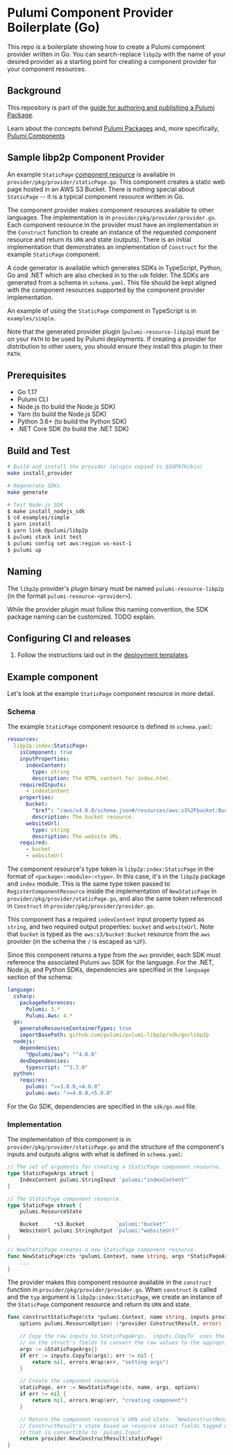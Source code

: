 # Pulumi Component Provider Boilerplate (Go)

This repo is a boilerplate showing how to create a Pulumi component provider written in Go. You can search-replace `libp2p` with the name of your desired provider as a starting point for creating a component provider for your component resources.

## Background
This repository is part of the [guide for authoring and publishing a Pulumi Package](https://www.pulumi.com/docs/guides/pulumi-packages/how-to-author).

Learn about the concepts behind [Pulumi Packages](https://www.pulumi.com/docs/guides/pulumi-packages/#pulumi-packages) and, more specifically, [Pulumi Components](https://www.pulumi.com/docs/intro/concepts/resources/components/)

## Sample libp2p Component Provider

An example `StaticPage` [component resource](https://www.pulumi.com/docs/intro/concepts/resources/#components) is available in `provider/pkg/provider/staticPage.go`. This component creates a static web page hosted in an AWS S3 Bucket. There is nothing special about `StaticPage` -- it is a typical component resource written in Go.

The component provider makes component resources available to other languages. The implementation is in `provider/pkg/provider/provider.go`. Each component resource in the provider must have an implementation in the `Construct` function to create an instance of the requested component resource and return its `URN` and state (outputs). There is an initial implementation that demonstrates an implementation of `Construct` for the example `StaticPage` component.

A code generator is available which generates SDKs in TypeScript, Python, Go and .NET which are also checked in to the `sdk` folder. The SDKs are generated from a schema in `schema.yaml`. This file should be kept aligned with the component resources supported by the component provider implementation.

An example of using the `StaticPage` component in TypeScript is in `examples/simple`.

Note that the generated provider plugin (`pulumi-resource-libp2p`) must be on your `PATH` to be used by Pulumi deployments. If creating a provider for distribution to other users, you should ensure they install this plugin to their `PATH`.

## Prerequisites

- Go 1.17
- Pulumi CLI
- Node.js (to build the Node.js SDK)
- Yarn (to build the Node.js SDK)
- Python 3.6+ (to build the Python SDK)
- .NET Core SDK (to build the .NET SDK)

## Build and Test

```bash
# Build and install the provider (plugin copied to $GOPATH/bin)
make install_provider

# Regenerate SDKs
make generate

# Test Node.js SDK
$ make install_nodejs_sdk
$ cd examples/simple
$ yarn install
$ yarn link @pulumi/libp2p
$ pulumi stack init test
$ pulumi config set aws:region us-east-1
$ pulumi up
```

## Naming

The `libp2p` provider's plugin binary must be named `pulumi-resource-libp2p` (in the format `pulumi-resource-<provider>`).

While the provider plugin must follow this naming convention, the SDK package naming can be customized. TODO explain.

## Configuring CI and releases

1. Follow the instructions laid out in the [deployment templates](./deployment-templates/README-DEPLOYMENT.md).

## Example component

Let's look at the example `StaticPage` component resource in more detail.

### Schema

The example `StaticPage` component resource is defined in `schema.yaml`:

```yaml
resources:
  libp2p:index:StaticPage:
    isComponent: true
    inputProperties:
      indexContent:
        type: string
        description: The HTML content for index.html.
    requiredInputs:
      - indexContent
    properties:
      bucket:
        "$ref": "/aws/v4.0.0/schema.json#/resources/aws:s3%2Fbucket:Bucket"
        description: The bucket resource.
      websiteUrl:
        type: string
        description: The website URL.
    required:
      - bucket
      - websiteUrl
```

The component resource's type token is `libp2p:index:StaticPage` in the format of `<package>:<module>:<type>`. In this case, it's in the `libp2p` package and `index` module. This is the same type token passed to `RegisterComponentResource` inside the implementation of `NewStaticPage` in `provider/pkg/provider/staticPage.go`, and also the same token referenced in `Construct` in `provider/pkg/provider/provider.go`.

This component has a required `indexContent` input property typed as `string`, and two required output properties: `bucket` and `websiteUrl`. Note that `bucket` is typed as the `aws:s3/bucket:Bucket` resource from the `aws` provider (in the schema the `/` is escaped as `%2F`).

Since this component returns a type from the `aws` provider, each SDK must reference the associated Pulumi `aws` SDK for the language. For the .NET, Node.js, and Python SDKs, dependencies are specified in the `language` section of the schema:

```yaml
language:
  csharp:
    packageReferences:
      Pulumi: 3.*
      Pulumi.Aws: 4.*
  go:
    generateResourceContainerTypes: true
    importBasePath: github.com/pulumi/pulumi-libp2p/sdk/go/libp2p
  nodejs:
    dependencies:
      "@pulumi/aws": "^4.0.0"
    devDependencies:
      typescript: "^3.7.0"
  python:
    requires:
      pulumi: ">=3.0.0,<4.0.0"
      pulumi-aws: ">=4.0.0,<5.0.0"
```

For the Go SDK, dependencies are specified in the `sdk/go.mod` file.

### Implementation

The implementation of this component is in `provider/pkg/provider/staticPage.go` and the structure of the component's inputs and outputs aligns with what is defined in `schema.yaml`:

```go
// The set of arguments for creating a StaticPage component resource.
type StaticPageArgs struct {
    IndexContent pulumi.StringInput `pulumi:"indexContent"`
}

// The StaticPage component resource.
type StaticPage struct {
    pulumi.ResourceState

    Bucket     *s3.Bucket          `pulumi:"bucket"`
    WebsiteUrl pulumi.StringOutput `pulumi:"websiteUrl"`
}

// NewStaticPage creates a new StaticPage component resource.
func NewStaticPage(ctx *pulumi.Context, name string, args *StaticPageArgs, opts ...pulumi.ResourceOption) (*StaticPage, error) {
    ...
}
```

The provider makes this component resource available in the `construct` function in `provider/pkg/provider/provider.go`. When `construct` is called and the `typ` argument is `libp2p:index:StaticPage`, we create an instance of the `StaticPage` component resource and return its `URN` and state.

```go
func constructStaticPage(ctx *pulumi.Context, name string, inputs provider.ConstructInputs,
    options pulumi.ResourceOption) (*provider.ConstructResult, error) {

    // Copy the raw inputs to StaticPageArgs. `inputs.CopyTo` uses the types and `pulumi:` tags
    // on the struct's fields to convert the raw values to the appropriate Input types.
    args := &StaticPageArgs{}
    if err := inputs.CopyTo(args); err != nil {
        return nil, errors.Wrap(err, "setting args")
    }

    // Create the component resource.
    staticPage, err := NewStaticPage(ctx, name, args, options)
    if err != nil {
        return nil, errors.Wrap(err, "creating component")
    }

    // Return the component resource's URN and state. `NewConstructResult` automatically sets the
    // ConstructResult's state based on resource struct fields tagged with `pulumi:` tags with a value
    // that is convertible to `pulumi.Input`.
    return provider.NewConstructResult(staticPage)
}
```
